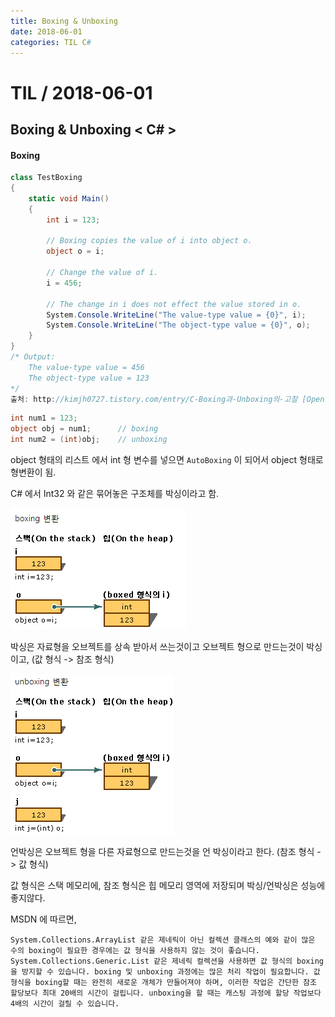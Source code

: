 ```yaml
---
title: Boxing & Unboxing
date: 2018-06-01
categories: TIL C#
---
```

# TIL   / 2018-06-01
## Boxing & Unboxing < C# >
 

#### Boxing 
```cs
class TestBoxing
{
    static void Main()
    {
        int i = 123;
 
        // Boxing copies the value of i into object o. 
        object o = i;  
 
        // Change the value of i.
        i = 456;  
 
        // The change in i does not effect the value stored in o.
        System.Console.WriteLine("The value-type value = {0}", i);
        System.Console.WriteLine("The object-type value = {0}", o);
    }
}
/* Output:
    The value-type value = 456
    The object-type value = 123
*/
출처: http://kimjh0727.tistory.com/entry/C-Boxing과-Unboxing의-고찰 [Open-Closed Principle]
```


```cs
int num1 = 123;  
object obj = num1;      // boxing  
int num2 = (int)obj;    // unboxing  
```

object 형태의 리스트 에서 int 형 변수를 넣으면 ``AutoBoxing`` 이 되어서 object 형태로 형변환이 됨.

C# 에서 Int32 와 같은 묶어놓은 구조체를 박싱이라고 함.


![](../img/2019-02-02-16-29-53.png)

박싱은 자료형을  오브젝트를 상속 받아서 쓰는것이고 오브젝트 형으로 만드는것이 박싱이고,  (값 형식 -> 참조 형식)


![](../img/2019-02-02-16-30-41.png)

언박싱은 오브젝트 형을 다른 자료형으로 만드는것을 언 박싱이라고 한다. (참조 형식 -> 값 형식)

값 형식은 스택 메모리에, 참조 형식은 힙 메모리 영역에 저장되며  박싱/언박싱은 성능에 좋지않다.

MSDN 에 따르면,

```
System.Collections.ArrayList 같은 제네릭이 아닌 컬렉션 클래스의 예와 같이 많은 수의 boxing이 필요한 경우에는 값 형식을 사용하지 않는 것이 좋습니다. System.Collections.Generic.List 같은 제네릭 컬렉션을 사용하면 값 형식의 boxing을 방지할 수 있습니다. boxing 및 unboxing 과정에는 많은 처리 작업이 필요합니다. 값 형식을 boxing할 때는 완전히 새로운 개체가 만들어져야 하며, 이러한 작업은 간단한 참조 할당보다 최대 20배의 시간이 걸립니다. unboxing을 할 때는 캐스팅 과정에 할당 작업보다 4배의 시간이 걸릴 수 있습니다.

```


